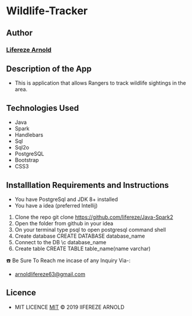 # Wildlife-Tracker
## Author
### [Lifereze Arnold](https://github.com/lifereze)

## Description of the App

* This is application that allows Rangers to track wildlife sightings in the area.


## Technologies Used 
- Java
- Spark
- Handlebars
- Sql
- Sql2o
- PostgreSQL
- Bootstrap
- CSS3
## Installlation Requirements and Instructions

- You have PostgreSql and JDK 8+ installed
- You have a idea (preferred Intellij)
1. Clone the repo git clone https://github.com/lifereze/Java-Spark2
2. Open the folder from github in your idea
3. On your terminal type psql to open postgresql command shell
4. Create database CREATE DATABASE database_name
5. Connect to the DB \c database_name
6. Create table CREATE TABLE table_name(name varchar)

:phone: Be Sure To Reach me incase of any Inquiry Via-:
* arnoldlifereze63@gmail.com

## Licence

* MIT LICENCE [MIT](http://opensource.org/licenses/MIT)
© 2019 lIFEREZE ARNOLD
